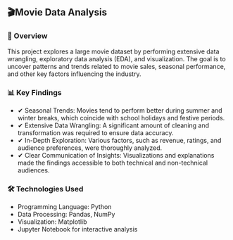 ## 🎬Movie Data Analysis
### 📌 Overview
This project explores a large movie dataset by performing extensive data wrangling,
exploratory data analysis (EDA), and visualization. The goal is to uncover patterns and trends related to movie sales, 
seasonal performance, and other key factors influencing the industry.

### 📊 Key Findings
- ✔ Seasonal Trends: Movies tend to perform better during summer and winter breaks, which coincide with school holidays and festive periods.
- ✔ Extensive Data Wrangling: A significant amount of cleaning and transformation was required to ensure data accuracy.
- ✔ In-Depth Exploration: Various factors, such as revenue, ratings, and audience preferences, were thoroughly analyzed.
- ✔ Clear Communication of Insights: Visualizations and explanations made the findings accessible to both technical and non-technical audiences.

### 🛠️ Technologies Used
* Programming Language: Python
* Data Processing: Pandas, NumPy
* Visualization: Matplotlib
* Jupyter Notebook for interactive analysis
